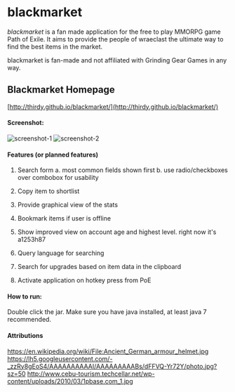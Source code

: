 # blackmarket

*blackmarket* is a fan made application for the free to play MMORPG game Path of Exile. It aims to provide the people of wraeclast the ultimate way to find the best items in the market.

blackmarket is fan-made and not affiliated with Grinding Gear Games in any way.

## Blackmarket Homepage
[http://thirdy.github.io/blackmarket/](http://thirdy.github.io/blackmarket/)

#### Screenshot:

![screenshot-1](https://github.com/thirdy/blackmarket/blob/master/blackmarket/blackmarket-0.1.png)
![screenshot-2](https://github.com/thirdy/blackmarket/blob/master/blackmarket/blackmarket-0.1-src2.png)

#### Features (or planned features)

1. Search form
  a. most common fields shown first
  b. use radio/checkboxes over combobox for usability
2. Copy item to shortlist
3. Provide graphical view of the stats
4. Bookmark items if user is offline
5. Show improved view on account age and highest level. right now it's a1253h87

6. Query language for searching
7. Search for upgrades based on item data in the clipboard
8. Activate application on hotkey press from PoE

#### How to run:
Double click the jar. Make sure you have java installed, at least java 7 recommended.

#### Attributions 
https://en.wikipedia.org/wiki/File:Ancient_German_armour_helmet.jpg
https://lh5.googleusercontent.com/-_zzRy8gEoS4/AAAAAAAAAAI/AAAAAAAAABs/dFFVQ-Yr72Y/photo.jpg?sz=50
http://www.cebu-tourism.techcellar.net/wp-content/uploads/2010/03/1pbase.com_1.jpg